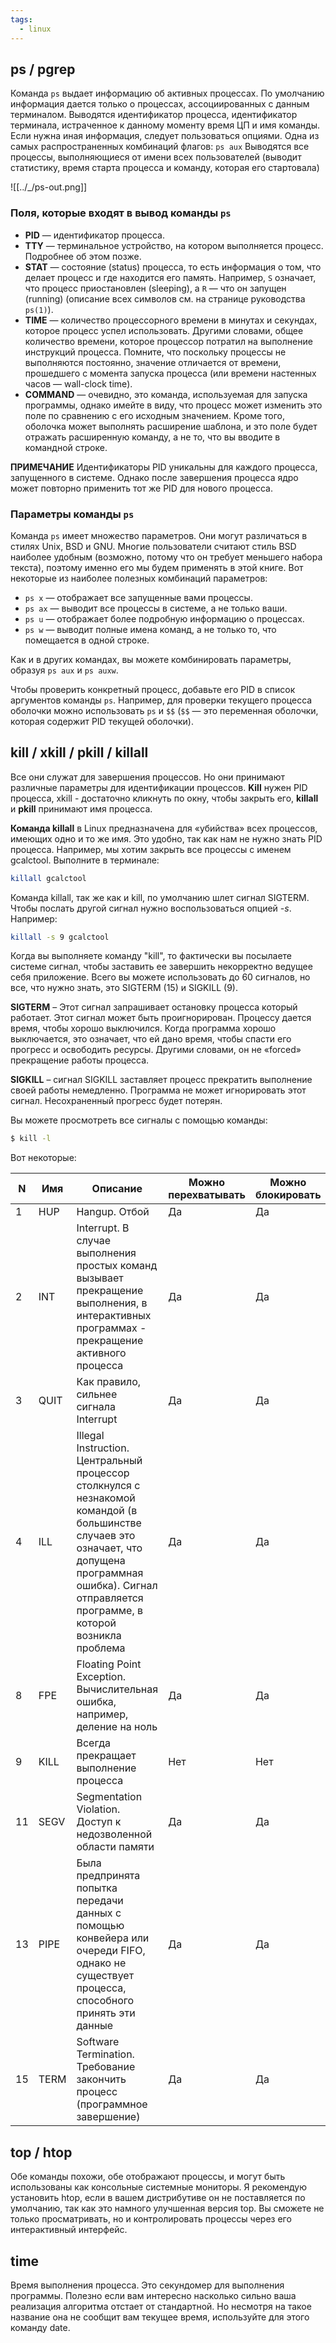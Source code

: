 ```yaml
---
tags:
  - linux
---
```

## **ps / pgrep**

Команда `ps` выдает информацию об активных процессах. По умолчанию информация дается только о процессах, ассоциированных с данным терминалом. Выводятся идентификатор процесса, идентификатор терминала, истраченное к данному моменту время ЦП и имя команды. Если нужна иная информация, следует пользоваться опциями. Одна из самых распространенных комбинаций флагов: `ps aux` Выводятся все процессы, выполняющиеся от имени всех пользователей (выводит статистику, время старта процесса и команду, которая его стартовала)

![[../_/ps-out.png]]

### Поля, которые входят в вывод команды `ps`

- **PID** — идентификатор процесса.
- **TTY** — терминальное устройство, на котором выполняется процесс. Подробнее об этом позже.
- **STAT** — состояние (status) процесса, то есть информация о том, что делает процесс и где находится его память. Например, `S` означает, что процесс приостановлен (sleeping), а `R` — что он запущен (running) (описание всех символов см. на странице руководства `ps(1)`).
- **TIME** — количество процессорного времени в минутах и секундах, которое процесс успел использовать. Другими словами, общее количество времени, которое процессор потратил на выполнение инструкций процесса. Помните, что поскольку процессы не выполняются постоянно, значение отличается от времени, прошедшего с момента запуска процесса (или времени настенных часов — wall-clock time).
- **COMMAND** — очевидно, это команда, используемая для запуска программы, однако имейте в виду, что процесс может изменить это поле по сравнению с его исходным значением. Кроме того, оболочка может выполнять расширение шаблона, и это поле будет отражать расширенную команду, а не то, что вы вводите в командной строке.

**ПРИМЕЧАНИЕ**
Идентификаторы PID уникальны для каждого процесса, запущенного в системе. Однако после завершения процесса ядро может повторно применить тот же PID для нового процесса.

### Параметры команды `ps`

Команда `ps` имеет множество параметров. Они могут различаться в стилях Unix, BSD и GNU. Многие пользователи считают стиль BSD наиболее удобным (возможно, потому что он требует меньшего набора текста), поэтому именно его мы будем применять в этой книге. Вот некоторые из наиболее полезных комбинаций параметров:

- `ps x` — отображает все запущенные вами процессы.
- `ps ax` — выводит все процессы в системе, а не только ваши.
- `ps u` — отображает более подробную информацию о процессах.
- `ps w` — выводит полные имена команд, а не только то, что помещается в одной строке.

Как и в других командах, вы можете комбинировать параметры, образуя `ps aux` и `ps auxw`.

Чтобы проверить конкретный процесс, добавьте его PID в список аргументов команды `ps`. Например, для проверки текущего процесса оболочки можно использовать `ps` и `$$` (`$$` — это переменная оболочки, которая содержит PID текущей оболочки).


## **kill / xkill / pkill / killall**

Все они служат для завершения процессов. Но они принимают различные параметры для идентификации процессов. **Kill** нужен PID процесса, xkill - достаточно кликнуть по окну, чтобы закрыть его, **killall** и **pkill** принимают имя процесса.

**Команда killall** в Linux предназначена для «убийства» всех процессов, имеющих одно и то же имя. Это удобно, так как нам не нужно знать PID процесса. Например, мы хотим закрыть все процессы с именем gcalctool. Выполните в терминале:

```bash
killall gcalctool
```

Команда killall, так же как и kill, по умолчанию шлет сигнал SIGTERM. Чтобы послать другой сигнал нужно воспользоваться опцией _-s_. Например:

```bash
killall -s 9 gcalctool
```

Когда вы выполняете команду "kill", то фактически вы посылаете системе сигнал, чтобы заставить ее завершить некорректно ведущее себя приложение. Всего вы можете использовать до 60 сигналов, но все, что нужно знать, это SIGTERM (15) и SIGKILL (9).

**SIGTERM** – Этот сигнал запрашивает остановку процесса который работает. Этот сигнал может быть проигнорирован. Процессу дается время, чтобы хорошо выключился. Когда программа хорошо выключается, это означает, что ей дано время, чтобы спасти его прогресс и освободить ресурсы. Другими словами, он не «forced» прекращение работы процесса.

**SIGKILL** – сигнал SIGKILL заставляет процесс прекратить выполнение своей работы немедленно. Программа не может игнорировать этот сигнал. Несохраненный прогресс будет потерян.

Вы можете просмотреть все сигналы с помощью команды:

```bash
$ kill -l
```

Вот некоторые:

| N   | Имя  | Описание                                                                                                                                                                                                      | Можно перехватывать | Можно блокировать |
| --- | ---- | ------------------------------------------------------------------------------------------------------------------------------------------------------------------------------------------------------------- | ------------------- | ----------------- |
| 1   | HUP  | Hangup. Отбой                                                                                                                                                                                                 | Да                  | Да                |
| 2   | INT  | Interrupt. В случае выполнения простых команд вызывает прекращение выполнения, в интерактивных программах - прекращение активного процесса                                                                    | Да                  | Да                |
| 3   | QUIT | Как правило, сильнее сигнала Interrupt                                                                                                                                                                        | Да                  | Да                |
| 4   | ILL  | Illegal Instruction. Центральный процессор столкнулся с незнакомой командой (в большинстве случаев это означает, что допущена программная ошибка). Сигнал отправляется программе, в которой возникла проблема | Да                  | Да                |
| 8   | FPE  | Floating Point Exception. Вычислительная ошибка, например, деление на ноль                                                                                                                                    | Да                  | Да                |
| 9   | KILL | Всегда прекращает выполнение процесса                                                                                                                                                                         | Нет                 | Нет               |
| 11  | SEGV | Segmentation Violation. Доступ к недозволенной области памяти                                                                                                                                                 | Да                  | Да                |
| 13  | PIPE | Была предпринята попытка передачи данных с помощью конвейера или очереди FIFO, однако не существует процесса, способного принять эти данные                                                                   | Да                  | Да                |
| 15  | TERM | Software Termination. Требование закончить процесс (программное завершение)                                                                                                                                   | Да                  | Да                |

## **top / htop**

Обе команды похожи, обе отображают процессы, и могут быть использованы как консольные системные мониторы. Я рекомендую установить htop, если в вашем дистрибутиве он не поставляется по умолчанию, так как это намного улучшенная версия top. Вы сможете не только просматривать, но и контролировать процессы через его интерактивный интерфейс.

## **time**

Время выполнения процесса. Это секундомер для выполнения программы. Полезно если вам интересно насколько сильно ваша реализация алгоритма отстает от стандартной. Но несмотря на такое название она не сообщит вам текущее время, используйте для этого команду date.